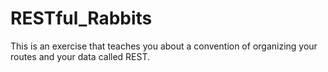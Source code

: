 RESTful_Rabbits
===============

This is an exercise that teaches you about a convention of organizing your routes and your data called REST.
